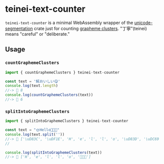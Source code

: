# teinei-text-counter

`teinei-text-counter` is a minimal WebAssembly wrapper of the [unicode-segmentation](https://crates.io/crates/unicode-segmentation) crate just for counting [grapheme clusters](https://unicode.org/reports/tr29/). "丁寧"(teinei) means "careful" or "deliberate."

## Usage

### `countGraphemeClusters`

```js
import { countGraphemeClusters } teinei-text-counter

const text = '𩸽おいしい😋'
console.log(text.length)
//-> 🙁 8
console.log(countGraphemeClusters(text))
//-> 🙂 6
```

### `splitIntoGraphemeClusters`

```js
import { splitIntoGraphemeClusters } teinei-text-counter

const text = "🌞Hello👩‍👩‍👦"
console.log(text.split(''))
//-> 🙁 ['\uD83C', '\uDF1E', 'H', 'e', 'l', 'l', 'o', '\uD83D', '\uDC69', '‍', '\uD83D', '\uDC69', '‍', '\uD83D', '\uDC66']
//

console.log(splitIntoGraphemeClusters(text))
//-> 🙂 ['H', 'e', 'l', 'l', 'o', '👩‍👩‍👦']
```